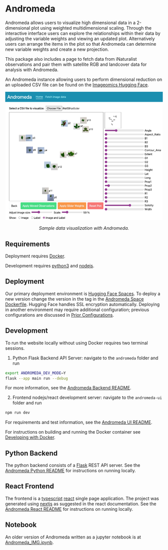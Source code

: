 # Andromeda
Andromeda allows users to visualize high dimensional data in a 2-dimensional plot using weighted multidimensional scaling. Through the interactive interface users can explore the relationships within their data by adjusting the variable weights and viewing an updated plot.  Alternatively users can arrange the items  in the plot so that Andromeda can determine new variable weights and create a new projection. 

This package also includes a page to fetch data from iNaturalist observations and pair them with satellite RGB and landcover data for analysis with Andromeda. 

An Andromeda instance allowing users to perform dimensional reduction on an uploaded CSV file can be found on the [Imageomics Hugging Face](https://huggingface.co/spaces/imageomics/Andromeda). 

![sample data visualization in Andromeda](docs/images/sample-data-viz.png)
<p align="center"><i>Sample data visualization with Andromeda.</i></p>

## Requirements
Deployment requires [Docker](https://www.docker.com/).

Development requires [python3](https://www.python.org/) and [nodejs](https://nodejs.org/).

## Deployment
Our primary deployment environment is [Hugging Face Spaces](https://huggingface.co/spaces/imageomics/Andromeda).
To deploy a new version change the version in the tag in the [Andromeda Space Dockerfile](https://huggingface.co/spaces/imageomics/Andromeda/blob/main/Dockerfile).
Hugging Face handles SSL encryption automatically. 
Deploying in another environment may require additional configuration; previous configurations are discussed in [Prior Configurations](https://github.com/Imageomics/Andromeda/wiki/Prior-Configurations).

## Development

To run the website locally without using Docker requires two terminal sessions.
1. Python Flask Backend API Server: navigate to the `andromeda` folder and run
```bash
export ANDROMEDA_DEV_MODE=Y
flask --app main run --debug
```
For more information, see the [Andromeda Backend README](https://github.com/Imageomics/Andromeda/blob/main/andromeda/README.md).

2. Frontend nodejs/react development server: navigate to the `andromeda-ui` folder and run
```bash
npm run dev
```
For requirements and test information, see the [Andromeda UI README](https://github.com/Imageomics/Andromeda/blob/main/andromeda-ui/README.md).

For instructions on building and running the Docker container see [Developing with Docker](https://github.com/Imageomics/Andromeda/wiki/Developing-with-Docker).

## Python Backend
The python backend consists of a [Flask](https://flask.palletsprojects.com/en/2.3.x/quickstart/#a-minimal-application) REST API server.
See the [Andromeda Python README](andromeda/README.md) for instructions on running locally.

## React Frontend
The frontend is a [typescript](https://www.typescriptlang.org/) [react](https://react.dev/) single page application.
The project was generated using [nextjs](https://nextjs.org/docs) as suggested in the react documentation.
See the [Andromeda React README](andromeda-ui/README.md) for instructions on running locally.

## Notebook
An older version of Andromeda written as a jupyter notebook is at [Andromeda_IMG.ipynb](Andromeda_IMG.ipynb).
